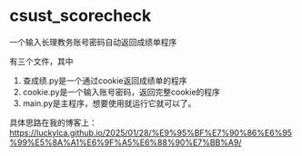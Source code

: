 # csust_scorecheck
一个输入长理教务账号密码自动返回成绩单程序

有三个文件，其中
1. 查成绩.py是一个通过cookie返回成绩单的程序
2. cookie.py是一个输入账号密码，返回完整cookie的程序
3. main.py是主程序，想要使用就运行它就可以了。

具体思路在我的博客上：https://luckylca.github.io/2025/01/28/%E9%95%BF%E7%90%86%E6%95%99%E5%8A%A1%E6%9F%A5%E6%88%90%E7%BB%A9/
